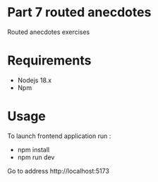# Part 7 routed anecdotes

Routed anecdotes exercises 

# Requirements
- Nodejs 18.x
- Npm
# Usage

To launch frontend application run :
- npm install
- npm run dev

Go to address http://localhost:5173